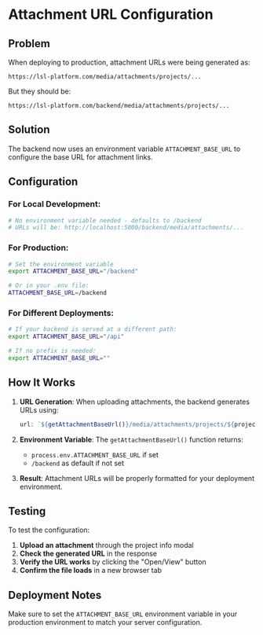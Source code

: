 # Attachment URL Configuration

## Problem
When deploying to production, attachment URLs were being generated as:
```
https://lsl-platform.com/media/attachments/projects/...
```

But they should be:
```
https://lsl-platform.com/backend/media/attachments/projects/...
```

## Solution
The backend now uses an environment variable `ATTACHMENT_BASE_URL` to configure the base URL for attachment links.

## Configuration

### For Local Development:
```bash
# No environment variable needed - defaults to /backend
# URLs will be: http://localhost:5000/backend/media/attachments/...
```

### For Production:
```bash
# Set the environment variable
export ATTACHMENT_BASE_URL="/backend"

# Or in your .env file:
ATTACHMENT_BASE_URL=/backend
```

### For Different Deployments:
```bash
# If your backend is served at a different path:
export ATTACHMENT_BASE_URL="/api"

# If no prefix is needed:
export ATTACHMENT_BASE_URL=""
```

## How It Works

1. **URL Generation**: When uploading attachments, the backend generates URLs using:
   ```javascript
   url: `${getAttachmentBaseUrl()}/media/attachments/projects/${projectId}/${file.filename}`
   ```

2. **Environment Variable**: The `getAttachmentBaseUrl()` function returns:
   - `process.env.ATTACHMENT_BASE_URL` if set
   - `/backend` as default if not set

3. **Result**: Attachment URLs will be properly formatted for your deployment environment.

## Testing

To test the configuration:

1. **Upload an attachment** through the project info modal
2. **Check the generated URL** in the response
3. **Verify the URL works** by clicking the "Open/View" button
4. **Confirm the file loads** in a new browser tab

## Deployment Notes

Make sure to set the `ATTACHMENT_BASE_URL` environment variable in your production environment to match your server configuration.
